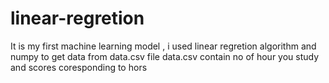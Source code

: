 # linear-regretion
It is my first machine learning model ,
i used linear regretion algorithm and numpy to get data from data.csv file
data.csv contain no of hour you study and scores coresponding to hors
